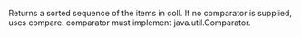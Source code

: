   Returns a sorted sequence of the items in coll. If no comparator is
  supplied, uses compare. comparator must
  implement java.util.Comparator.